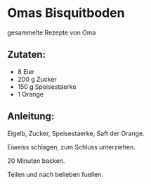 Omas Bisquitboden
===
gesammelte Rezepte von Oma

Zutaten:
---
- 8  Eier
- 200 g Zucker
- 150 g Speisestaerke
- 1  Orange

Anleitung:
---
 Eigelb, Zucker, Speisestaerke, Saft der Orange.

Eiweiss schlagen, zum Schluss unterziehen.

20 Minuten backen.

Teilen und nach belieben fuellen. 